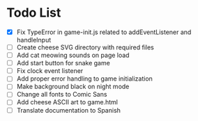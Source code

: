 # Todo List

- [X] Fix TypeError in game-init.js related to addEventListener and handleInput
- [ ] Create cheese SVG directory with required files
- [ ] Add cat meowing sounds on page load
- [ ] Add start button for snake game
- [ ] Fix clock event listener
- [ ] Add proper error handling to game initialization
- [ ] Make background black on night mode
- [ ] Change all fonts to Comic Sans
- [ ] Add cheese ASCII art to game.html
- [ ] Translate documentation to Spanish
